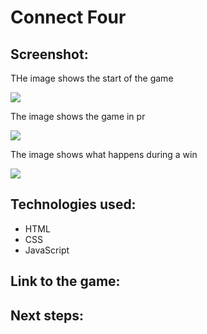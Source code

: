# Connect Four

## Screenshot:

THe image shows the start of the game

<img src="https://i.imgur.com/w871ATo.png">

The image shows the game in pr

<img src="https://i.imgur.com/w871ATo.png">

The image shows what happens during a win

<img src="https://i.imgur.com/w871ATo.png">


## Technologies used:

- HTML
- CSS
- JavaScript

## Link to the game:

## Next steps:


